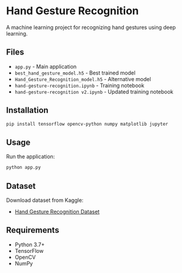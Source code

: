# Hand Gesture Recognition

A machine learning project for recognizing hand gestures using deep learning.

## Files

- `app.py` - Main application
- `best_hand_gesture_model.h5` - Best trained model
- `Hand_Gesture_Recognition_model.h5` - Alternative model
- `hand-gesture-recognition.ipynb` - Training notebook
- `hand-gesture-recognition v2.ipynb` - Updated training notebook

## Installation

```bash
pip install tensorflow opencv-python numpy matplotlib jupyter
```

## Usage

Run the application:
```bash
python app.py
```

## Dataset

Download dataset from Kaggle:
- [Hand Gesture Recognition Dataset](https://www.kaggle.com/datasets/aryarishabh/hand-gesture-recognition-dataset)

## Requirements

- Python 3.7+
- TensorFlow
- OpenCV
- NumPy
